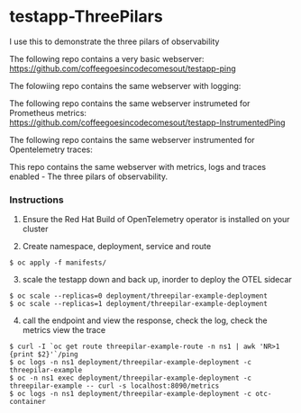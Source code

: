 # testapp-ThreePilars
I use this to demonstrate the three pilars of observability 

The following repo contains a very basic webserver: 
https://github.com/coffeegoesincodecomesout/testapp-ping

The folowiing repo contains the same webserver with logging:

The following repo contains the same webserver instrumeted for Prometheus metrics: 
https://github.com/coffeegoesincodecomesout/testapp-InstrumentedPing 

The following repo contains the same webserver instrumented for Opentelemetry traces: 

This repo contains the same webserver with metrics, logs and traces enabled - The three pilars of observability.  

### Instructions 

1. Ensure the Red Hat Build of OpenTelemetry operator is installed on your cluster 

2. Create namespace, deployment, service and route

```
$ oc apply -f manifests/ 
```

3. scale the testapp down and back up, inorder to deploy the OTEL sidecar

```
$ oc scale --replicas=0 deployment/threepilar-example-deployment
$ oc scale --replicas=1 deployment/threepilar-example-deployment
```

4. call the endpoint and view the response, check the log, check the metrics view the trace

```
$ curl -I `oc get route threepilar-example-route -n ns1 | awk 'NR>1 {print $2}'`/ping
$ oc logs -n ns1 deployment/threepilar-example-deployment -c threepilar-example
$ oc -n ns1 exec deployment/threepilar-example-deployment -c threepilar-example -- curl -s localhost:8090/metrics
$ oc logs -n ns1 deployment/threepilar-example-deployment -c otc-container
```
